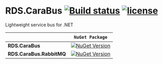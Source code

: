 # RDS.CaraBus [![Build status](https://ci.appveyor.com/api/projects/status/2jo09yd7rudkeny2/branch/master?svg=true)](https://ci.appveyor.com/project/Toxu4/rds-carabus/branch/master) [![license](https://img.shields.io/github/license/mashape/apistatus.svg)]()
Lightweight service bus for .NET

&nbsp; | `NuGet Package`
--- | ---
**RDS.CaraBus** | [![NuGet Version](https://buildstats.info/nuget/RDS.CaraBus)](https://www.nuget.org/packages/RDS.CaraBus/) 
**RDS.CaraBus.RabbitMQ** | [![NuGet Version](https://buildstats.info/nuget/RDS.CaraBus.RabbitMQ)](https://www.nuget.org/packages/RDS.CaraBus.RabbitMQ/)
